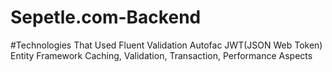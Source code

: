 # Sepetle.com-Backend
#Technologies That Used
Fluent Validation
Autofac
JWT(JSON Web Token)
Entity Framework
Caching, Validation, Transaction, Performance Aspects
